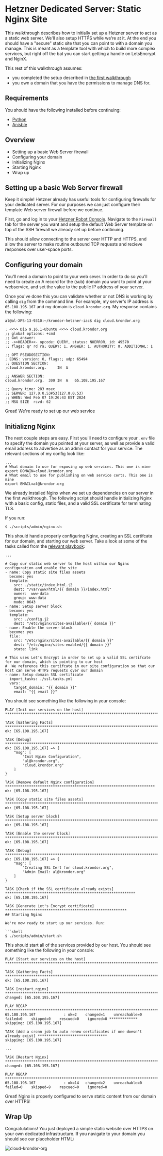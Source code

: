 # Hetzner Dedicated Server: Static Nginx Site

This walkthrough describes how to initially set up a Hetzner server to act as a static web server. We'll also setup HTTPS while we're at it.
At the end you should have a "secure" static site that you can point to with a domain you manage. This is meant as a template tool with which to build more complex services, but right off the bat you can start getting a handle on LetsEncrypt and NginX.

This rest of this walkthrough assumes:
- you completed the setup described in [the first walkthrough](./ssh_setup.md)
- you own a domain that you have the permissions to manage DNS for.

## Requirements
You should have the following installed before continuing:
- [Python](https://www.python.org/downloads/)
- [Anisble](https://docs.Anisble.com/Anisble/latest/installation_guide/intro_installation.html)

## Overview
- Setting up a basic Web Server firewall
- Configuring your domain
- Initializing Nginx
- Starting Nginx
- Wrap up

## Setting up a basic Web Server firewall

Keep it simple! Hetzner already has useful tools for configuring firewalls for your dedicated server. For our purposes we can just configure their template Web server firewall before we continue. 

First, go and log in to your [Hetzner Robot Console](https://robot.hetzner.com/server). Navigate to the `Firewall` tab for the server you want and setup the default Web Server template on top of the SSH firewall we already set up before continuing.

This should allow connecting to the server over HTTP and HTTPS, and allow the server to make routine outbound TCP requests and recieve responses over user-space ports.

## Configuring your domain

You'll need a domain to point to your web sever. In order to do so you'll need to create an A record for the (sub) domain you want to point at your webservice, and set the value to the public IP address of your server. 

Once you've done this you can validate whether or not DNS is working by calling `dig` from the command line. For example, my server's IP address is `65.108.195.167` and my domain is `cloud.krondor.org`. My response contains the following:

```shell
al@al-XPS-13-9310:~/krondor-hetzner-iac$ dig cloud.krondor.org

; <<>> DiG 9.16.1-Ubuntu <<>> cloud.krondor.org
;; global options: +cmd
;; Got answer:
;; ->>HEADER<<- opcode: QUERY, status: NOERROR, id: 49570
;; flags: qr rd ra; QUERY: 1, ANSWER: 1, AUTHORITY: 0, ADDITIONAL: 1

;; OPT PSEUDOSECTION:
; EDNS: version: 0, flags:; udp: 65494
;; QUESTION SECTION:
;cloud.krondor.org.		IN	A

;; ANSWER SECTION:
cloud.krondor.org.	300	IN	A	65.108.195.167

;; Query time: 283 msec
;; SERVER: 127.0.0.53#53(127.0.0.53)
;; WHEN: Wed Feb 07 19:26:43 EST 2024
;; MSG SIZE  rcvd: 62
```

Great! We're ready to set up our web service

## Initializng Nginx

The next couple steps are easy. First you'll need to configure your `.env` file to specify the domain you pointed at your server, as well as provide a valid email address to advertise as an admin contact for your service. The relevant sections of my config look like:

```
...
# What domain to use for exposing up web services. This one is mine
export DOMAIN=cloud.krondor.org
# What email to use for publishing on web service certs. This one is mine
export EMAIL=al@krondor.org
```

We already installed Nginx when we set up dependencies on our server in the first walkthrough.
The following script should handle initializing Nginx with a basic config, static files, and a valid SSL certificate for terminating TLS.

If you run:

```shell
$ ./scripts/admin/nginx.sh 
```

This should handle properly configuring Nginx, creating an SSL certifcate for our domain, and starting our web server. Take a look at some of the tasks called from the [relevant playbook](../../../ansible/admin/nginx/tasks.yml):

```
...

# Copy our static web server to the host within our Nginx configuration and enable the site
- name: Copy static site files assets
  become: yes
  template:
    src: ./static/index.html.j2
    dest: "/var/www/html/{{ domain }}/index.html"
    owner:  www-data
    group: www-data
    mode: 0643
- name: Setup server block
  become: yes
  template:
    src: ./config.j2
    dest: "/etc/nginx/sites-available/{{ domain }}"
- name: Enable the server block
  become: yes
  file:
    src: "/etc/nginx/sites-available/{{ domain }}"
    dest: "/etc/nginx/sites-enabled/{{ domain }}"
    state: link

# This uses Let's Encrypt in order to set up a valid SSL certifcate for our domain, which is pointing to our host
#  We reference this certifcate in our site configuration so that our host can serve HTTPS requests over our domain
- name: Setup domain SSL certificate
  import_tasks: ./ssl.tasks.yml
  vars:
    target_domain: "{{ domain }}"
    email: "{{ email }}"
```

You should see something like the following in your console:

```shell
PLAY [Init our services on the host] **************************************************************************

TASK [Gathering Facts] ****************************************************************************************
ok: [65.108.195.167]

TASK [Debug] **************************************************************************************************
ok: [65.108.195.167] => {
    "msg": [
        "Init Nginx Configuration",
        "al@krondor.org",
        "cloud.krondor.org"
    ]
}

TASK [Remove default Nginx configuration] *********************************************************************
ok: [65.108.195.167]

TASK [Copy static site files assets] **************************************************************************
ok: [65.108.195.167]

TASK [Setup server block] *************************************************************************************
ok: [65.108.195.167]

TASK [Enable the server block] ********************************************************************************
ok: [65.108.195.167]

TASK [Debug] **************************************************************************************************
ok: [65.108.195.167] => {
    "msg": [
        "Creating SSL Cert for cloud.krondor.org",
        "Admin Email: al@krondor.org"
    ]
}

TASK [Check if the SSL certificate already exists] ************************************************************
ok: [65.108.195.167]

TASK [Generate Let's Encrypt certificate] ********************************************************
## Starting Nginx

We're now ready to start up our services. Run:

```shell
$ ./scripts/admin/start.sh 
```

This should start all of the services provided by our host. You should see something like the following in your console:

```shell
PLAY [Start our services on the host] **************************************************************************************************************************************************

TASK [Gathering Facts] *****************************************************************************************************************************************************************
ok: [65.108.195.167]

TASK [restart_nginx] *******************************************************************************************************************************************************************
changed: [65.108.195.167]

PLAY RECAP *****************************************************************************************************************************************************************************
65.108.195.167             : ok=2    changed=1    unreachable=0    failed=0    skipped=0    rescued=0    ignored=0 *************
skipping: [65.108.195.167]

TASK [Add a cronn job to auto renew certificates if one doesn't already exist] ********************************
skipping: [65.108.195.167]

...

TASK [Restart Nginx] ******************************************************************************************
changed: [65.108.195.167]

PLAY RECAP ****************************************************************************************************
65.108.195.167             : ok=14   changed=2    unreachable=0    failed=0    skipped=9    rescued=0    ignored=0
``` 

Great! Nginx is properly configured to serve static content from our domain over HTTPS!

## Wrap Up

Congratulations! You just deployed a simple static website over HTTPS on your own dedicated infrastructure. If you navigate to your domain you should see our placeholder HTML:

![cloud-krondor-org](./assets/cloud-krondor-org.png)